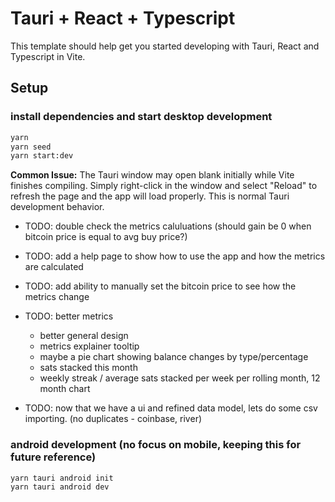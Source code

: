 # Tauri + React + Typescript

This template should help get you started developing with Tauri, React and Typescript in Vite.

## Setup

### install dependencies and start desktop development

```bash
yarn
yarn seed
yarn start:dev
```

**Common Issue:** The Tauri window may open blank initially while Vite finishes compiling. Simply right-click in the window and select "Reload" to refresh the page and the app will load properly. This is normal Tauri development behavior.

- TODO: double check the metrics caluluations (should gain be 0 when bitcoin price is equal to avg buy price?)
- TODO: add a help page to show how to use the app and how the metrics are calculated
- TODO: add ability to manually set the bitcoin price to see how the metrics change

- TODO: better metrics

  - better general design
  - metrics explainer tooltip
  - maybe a pie chart showing balance changes by type/percentage
  - sats stacked this month
  - weekly streak / average sats stacked per week per rolling month, 12 month chart

- TODO: now that we have a ui and refined data model, lets do some csv importing. (no duplicates - coinbase, river)

### android development (no focus on mobile, keeping this for future reference)

```bash
yarn tauri android init
yarn tauri android dev
```
